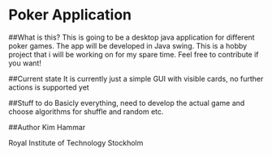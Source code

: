 # Poker Application

##What is this?
This is going to be a desktop java application for different poker games. The app will be developed in Java swing. This is a hobby project that i will be working on for my spare time. Feel free to contribute if you want!

##Current state
It is currently just a simple GUI with visible cards, no further actions is supported yet

##Stuff to do
Basicly everything, need to develop the actual game and choose algorithms for shuffle and random etc.

##Author
Kim Hammar

Royal Institute of Technology Stockholm
